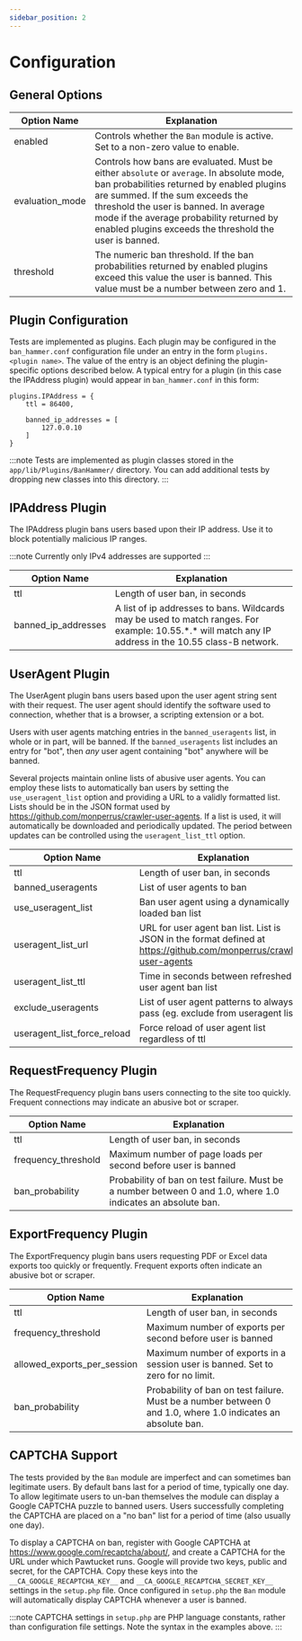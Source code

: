 ```yaml
---
sidebar_position: 2
---
```


# Configuration


## General Options

| Option Name   | Explanation  |
| --- | --- | 
|  enabled |  Controls whether the `Ban` module is active. Set to a non-zero value to enable. | 
| evaluation_mode |  Controls how bans are evaluated. Must be either `absolute` or `average`. In absolute mode, ban probabilities returned by enabled plugins are summed. If the sum exceeds the threshold the user is banned. In average mode if the average probability returned by enabled plugins exceeds the threshold the user is banned. | 
| threshold |  The numeric ban threshold. If the ban probabilities returned by enabled plugins exceed this value the user is banned. This value must be a number between zero and 1. | 

## Plugin Configuration

Tests are implemented as plugins. Each plugin may be configured in the `ban_hammer.conf` configuration file under an entry in the form `plugins.<plugin name>`. The value of the entry is an object defining the plugin-specific options described below. A typical entry for a plugin (in this case the IPAddress plugin) would appear in `ban_hammer.conf` in this form:

```
plugins.IPAddress = {
	ttl = 86400,
	
    banned_ip_addresses = [
        127.0.0.10
    ]
}
```

:::note
Tests are implemented as plugin classes stored in the `app/lib/Plugins/BanHammer/` directory. You can add additional tests by dropping new classes into this directory.
:::

## IPAddress Plugin

The IPAddress plugin bans users based upon their IP address. Use it to block potentially malicious IP ranges.

:::note
Currently only IPv4 addresses are supported
:::

| Option Name   | Explanation  | 
| --- | --- |
|  ttl |  Length of user ban, in seconds | 
|  banned_ip_addresses |  A list of ip addresses to bans. Wildcards may be used to match ranges. For example:  10.55.\*.\* will match any IP address in the 10.55 class-B network. | 


## UserAgent Plugin

The UserAgent plugin bans users based upon the user agent string sent with their request. The user agent should identify the software used to connection, whether that is a browser, a scripting extension or a bot. 

Users with user agents matching entries in the `banned_useragents` list, in whole or in part, will be banned. If the `banned_useragents` list includes an entry for "bot", then *any* user agent containing "bot" anywhere will be banned.

Several projects maintain online lists of abusive user agents. You can employ these lists to automatically ban users by setting the `use_useragent_list` option and providing a URL to a validly formatted list. Lists should be in the JSON format used by https://github.com/monperrus/crawler-user-agents. If a list is used, it will automatically be downloaded and periodically updated. The period between updates can be controlled using the `useragent_list_ttl` option.

| Option Name   | Explanation  | 
| --- | --- |
|  ttl |  Length of user ban, in seconds | 
| banned_useragents | List of user agents to ban  | 
| use_useragent_list |  Ban user agent using a dynamically loaded ban list | 
| useragent_list_url | URL for user agent ban list. List is JSON in the format defined at https://github.com/monperrus/crawler-user-agents  | 
| useragent_list_ttl | Time in seconds between refreshed of user agent ban list  | 
| exclude_useragents | List of user agent patterns to always pass (eg. exclude from useragent list)  | 
| useragent_list_force_reload | Force reload of user agent list regardless of ttl  | 

## RequestFrequency Plugin

The RequestFrequency plugin bans users connecting to the site too quickly. Frequent connections may indicate an abusive bot or scraper.

| Option Name   | Explanation  | 
| --- | --- |
|  ttl |  Length of user ban, in seconds | 
|  frequency_threshold |  Maximum number of page loads per second before user is banned | 
|  ban_probability |  Probability of ban on test failure. Must be a number between 0 and 1.0, where 1.0 indicates an absolute ban. | 

## ExportFrequency Plugin

The ExportFrequency plugin bans users requesting PDF or Excel data exports too quickly or frequently. Frequent exports often indicate an abusive bot or scraper.

| Option Name   | Explanation  | 
| --- | --- |
|  ttl |  Length of user ban, in seconds | 
|  frequency_threshold |  Maximum number of exports per second before user is banned | 
|  allowed_exports_per_session |  Maximum number of exports in a session user is banned. Set to zero for no limit. | 
|  ban_probability |  Probability of ban on test failure. Must be a number between 0 and 1.0, where 1.0 indicates an absolute ban. | 

## CAPTCHA Support

The tests provided by the `Ban` module are imperfect and can sometimes ban legitimate users. By default bans last for a period of time, typically one day. To allow legitimate users to un-ban themselves the module can display a Google CAPTCHA puzzle to banned users. Users successfully completing the CAPTCHA are placed on a "no ban" list for a period of time (also usually one day).

To display a CAPTCHA on ban, register with Google CAPTCHA at https://www.google.com/recaptcha/about/, and create a CAPTCHA for the URL under which Pawtucket runs. Google will provide two keys, public and secret, for the CAPTCHA. Copy these keys into the `__CA_GOOGLE_RECAPTCHA_KEY__` and `__CA_GOOGLE_RECAPTCHA_SECRET_KEY__` settings in the `setup.php` file. Once configured in `setup.php` the `Ban` module will automatically display CAPTCHA whenever a user is banned.

:::note
CAPTCHA settings in `setup.php` are PHP language constants, rather than configuration file settings. Note the syntax in the examples above.
:::